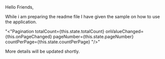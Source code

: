 Hello Friends,

While i am preparing the readme file I have given the sample on how to use the application.

"<"Pagination
totalCount={this.state.totalCount}
onValueChanged={this.onPageChanged}
pageNumber={this.state.pageNumber}
countPerPage={this.state.countPerPage}
 "/>"

More details will be updated shortly.